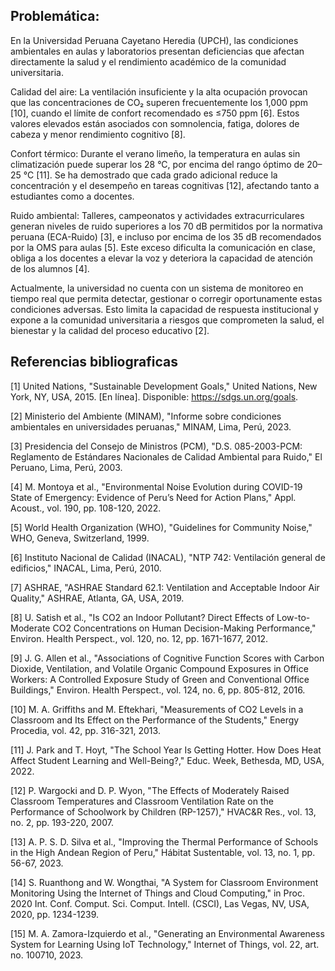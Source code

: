 ## Problemática:

En la Universidad Peruana Cayetano Heredia (UPCH), las condiciones ambientales en aulas y laboratorios presentan deficiencias que afectan directamente la salud y el rendimiento académico de la comunidad universitaria.

Calidad del aire: La ventilación insuficiente y la alta ocupación provocan que las concentraciones de CO₂ superen frecuentemente los 1,000 ppm [10], cuando el límite de confort recomendado es ≤750 ppm [6]. Estos valores elevados están asociados con somnolencia, fatiga, dolores de cabeza y menor rendimiento cognitivo [8].

Confort térmico: Durante el verano limeño, la temperatura en aulas sin climatización puede superar los 28 °C, por encima del rango óptimo de 20–25 °C [11]. Se ha demostrado que cada grado adicional reduce la concentración y el desempeño en tareas cognitivas [12], afectando tanto a estudiantes como a docentes.

Ruido ambiental: Talleres, campeonatos y actividades extracurriculares generan niveles de ruido superiores a los 70 dB permitidos por la normativa peruana (ECA-Ruido) [3], e incluso por encima de los 35 dB recomendados por la OMS para aulas [5]. Este exceso dificulta la comunicación en clase, obliga a los docentes a elevar la voz y deteriora la capacidad de atención de los alumnos [4].

Actualmente, la universidad no cuenta con un sistema de monitoreo en tiempo real que permita detectar, gestionar o corregir oportunamente estas condiciones adversas. Esto limita la capacidad de respuesta institucional y expone a la comunidad universitaria a riesgos que comprometen la salud, el bienestar y la calidad del proceso educativo [2].

## Referencias bibliograficas

[1] United Nations, "Sustainable Development Goals," United Nations, New York, NY, USA, 2015. [En línea]. Disponible: https://sdgs.un.org/goals.

[2] Ministerio del Ambiente (MINAM), "Informe sobre condiciones ambientales en universidades peruanas," MINAM, Lima, Perú, 2023.

[3] Presidencia del Consejo de Ministros (PCM), "D.S. 085-2003-PCM: Reglamento de Estándares Nacionales de Calidad Ambiental para Ruido," El Peruano, Lima, Perú, 2003.

[4] M. Montoya et al., "Environmental Noise Evolution during COVID-19 State of Emergency: Evidence of Peru’s Need for Action Plans," Appl. Acoust., vol. 190, pp. 108-120, 2022.

[5] World Health Organization (WHO), "Guidelines for Community Noise," WHO, Geneva, Switzerland, 1999.

[6] Instituto Nacional de Calidad (INACAL), "NTP 742: Ventilación general de edificios," INACAL, Lima, Perú, 2010.

[7] ASHRAE, "ASHRAE Standard 62.1: Ventilation and Acceptable Indoor Air Quality," ASHRAE, Atlanta, GA, USA, 2019.

[8] U. Satish et al., "Is CO2 an Indoor Pollutant? Direct Effects of Low-to-Moderate CO2 Concentrations on Human Decision-Making Performance," Environ. Health Perspect., vol. 120, no. 12, pp. 1671-1677, 2012.

[9] J. G. Allen et al., "Associations of Cognitive Function Scores with Carbon Dioxide, Ventilation, and Volatile Organic Compound Exposures in Office Workers: A Controlled Exposure Study of Green and Conventional Office Buildings," Environ. Health Perspect., vol. 124, no. 6, pp. 805-812, 2016.

[10] M. A. Griffiths and M. Eftekhari, "Measurements of CO2 Levels in a Classroom and Its Effect on the Performance of the Students," Energy Procedia, vol. 42, pp. 316-321, 2013.

[11] J. Park and T. Hoyt, "The School Year Is Getting Hotter. How Does Heat Affect Student Learning and Well-Being?," Educ. Week, Bethesda, MD, USA, 2022.

[12] P. Wargocki and D. P. Wyon, "The Effects of Moderately Raised Classroom Temperatures and Classroom Ventilation Rate on the Performance of Schoolwork by Children (RP-1257)," HVAC&R Res., vol. 13, no. 2, pp. 193-220, 2007.

[13] A. P. S. D. Silva et al., "Improving the Thermal Performance of Schools in the High Andean Region of Peru," Hábitat Sustentable, vol. 13, no. 1, pp. 56-67, 2023.

[14] S. Ruanthong and W. Wongthai, "A System for Classroom Environment Monitoring Using the Internet of Things and Cloud Computing," in Proc. 2020 Int. Conf. Comput. Sci. Comput. Intell. (CSCI), Las Vegas, NV, USA, 2020, pp. 1234-1239.

[15] M. A. Zamora-Izquierdo et al., "Generating an Environmental Awareness System for Learning Using IoT Technology," Internet of Things, vol. 22, art. no. 100710, 2023.

